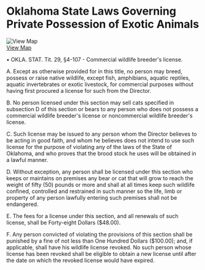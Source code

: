 # Oklahoma State Laws Governing Private Possession of Exotic Animals

![View Map](../../images/us-map-icon.gif)  
[View Map](b4a2_exotic_animals.php)

• OKLA. STAT. Tit. 29, §4-107 - Commercial wildlife breeder's license.

A. Except as otherwise provided for in this title, no person may breed,
possess or raise native wildlife, except fish, amphibians, aquatic reptiles,
aquatic invertebrates or exotic livestock, for commercial purposes without
having first procured a license for such from the Director.

B. No person licensed under this section may sell cats specified in subsection
D of this section or bears to any person who does not possess a commercial
wildlife breeder's license or noncommercial wildlife breeder's license.

C. Such license may be issued to any person whom the Director believes to be
acting in good faith, and whom he believes does not intend to use such license
for the purpose of violating any of the laws of the State of Oklahoma, and who
proves that the brood stock he uses will be obtained in a lawful manner.

D. Without exception, any person shall be licensed under this section who
keeps or maintains on premises any bear or cat that will grow to reach the
weight of fifty (50) pounds or more and shall at all times keep such wildlife
confined, controlled and restrained in such manner so the life, limb or
property of any person lawfully entering such premises shall not be
endangered.

E. The fees for a license under this section, and all renewals of such
license, shall be Forty-eight Dollars ($48.00).

F. Any person convicted of violating the provisions of this section shall be
punished by a fine of not less than One Hundred Dollars ($100.00); and, if
applicable, shall have his wildlife license revoked. No such person whose
license has been revoked shall be eligible to obtain a new license until after
the date on which the revoked license would have expired.